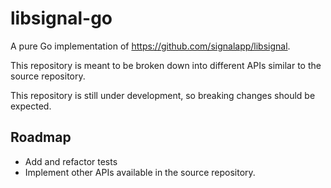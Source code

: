 # libsignal-go

A pure Go implementation of https://github.com/signalapp/libsignal.

This repository is meant to be broken down into different
APIs similar to the source repository.

This repository is still under development, so
breaking changes should be expected.

## Roadmap

* Add and refactor tests
* Implement other APIs available in the source repository.
